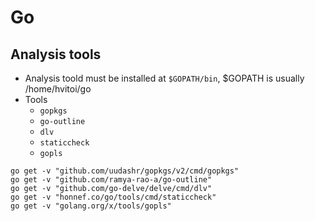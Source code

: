 # Go

## Analysis tools

- Analysis toold must be installed at `$GOPATH/bin`, $GOPATH is usually /home/hvitoi/go
- Tools
  - `gopkgs`
  - `go-outline`
  - `dlv`
  - `staticcheck`
  - `gopls`

```shell
go get -v "github.com/uudashr/gopkgs/v2/cmd/gopkgs"
go get -v "github.com/ramya-rao-a/go-outline"
go get -v "github.com/go-delve/delve/cmd/dlv"
go get -v "honnef.co/go/tools/cmd/staticcheck"
go get -v "golang.org/x/tools/gopls"
```
